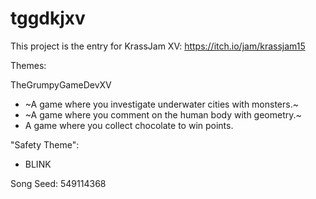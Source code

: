 # tggdkjxv

This project is the entry for KrassJam XV: https://itch.io/jam/krassjam15

Themes:

TheGrumpyGameDevXV

* ~A game where you investigate underwater cities with monsters.~
* ~A game where you comment on the human body with geometry.~
* A game where you collect chocolate to win points.

"Safety Theme":

* BLINK

Song Seed:
549114368